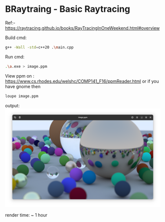 # BRaytraing - Basic Raytracing

Ref:- https://raytracing.github.io/books/RayTracingInOneWeekend.html#overview

Build cmd:
```sh
g++ -Wall -std=c++20 .\main.cpp
```

Run cmd:
```sh
.\a.exe > image.ppm
```

View ppm on : https://www.cs.rhodes.edu/welshc/COMP141_F16/ppmReader.html
or if you have gnome then
```sh
loupe image.ppm
```

output:
![output](./Output.png)

render time: ~ 1 hour

